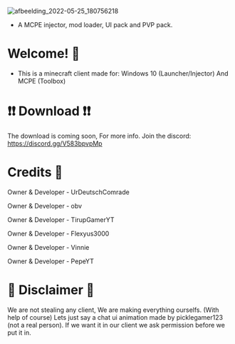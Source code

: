 ![afbeelding_2022-05-25_180756218](https://user-images.githubusercontent.com/104650421/170307760-258ccc20-5504-4f21-b3cb-d0d482ce3299.png)


- A MCPE injector, mod loader, UI pack and PVP pack.


# Welcome! 👋

- This is a minecraft client made for: Windows 10 (Launcher/Injector) And MCPE (Toolbox) 

# ❗❗ Download ❗❗

The download is coming soon, For more info. Join the discord:
https://discord.gg/V583bpvpMp


# Credits 📔

Owner & Developer - UrDeutschComrade

Owner & Developer - obv

Owner & Developer - TirupGamerYT

Owner & Developer - Flexyus3000

Owner & Developer - Vinnie

Owner & Developer - PepeYT


# 📝 Disclaimer 📝

We are not stealing any client, We are making everything ourselfs. (With help of course)
Lets just say a chat ui animation made by picklegamer123 (not a real person). If we want it in our client we ask permission before we put it in.

                                   

